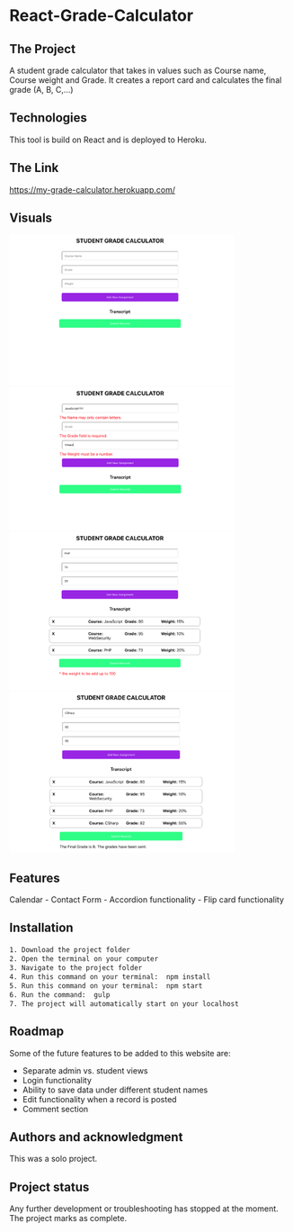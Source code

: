 # React-Grade-Calculator

<h2>The Project</h2>

A student grade calculator that takes in values such as Course name, Course weight and Grade. It creates a report card and calculates the final grade (A, B, C,...)

<h2>Technologies</h2>

This tool is build on React and is deployed to Heroku.


<h2>The Link</h2>

<a href="https://my-grade-calculator.herokuapp.com/" target="_blank"> https://my-grade-calculator.herokuapp.com/ </a>

<h2>Visuals</h2>
<img src="https://github.com/daryashokouhi/React-Grade-Calculator/blob/master/public/screenshot1.png" width="400px"/><img src="https://github.com/daryashokouhi/React-Grade-Calculator/blob/master/public/screenshot2.png" width="400px"/><img src="https://github.com/daryashokouhi/React-Grade-Calculator/blob/master/public/screenshot3.png" width="400px"/><img src="https://github.com/daryashokouhi/React-Grade-Calculator/blob/master/public/screenshot4.png" width="400px"/>


<h2>Features</h2>

Calendar - Contact Form - Accordion functionality - Flip card functionality


<h2>Installation</h2>

    1. Download the project folder
    2. Open the terminal on your computer
    3. Navigate to the project folder
    4. Run this command on your terminal:  npm install
    5. Run this command on your terminal:  npm start
    6. Run the command:  gulp
    7. The project will automatically start on your localhost


<h2>Roadmap</h2>
Some of the future features to be added to this website are:

<ul>
    <li>Separate admin vs. student views</li>
    <li>Login functionality</li>
    <li>Ability to save data under different student names</li>
    <li>Edit functionality when a record is posted</li>
    <li>Comment section</li>
</ul>


<h2>Authors and acknowledgment</h2>
This was a solo project.

<h2>Project status</h2>
Any further development or troubleshooting has stopped at the moment. The project marks as complete.

